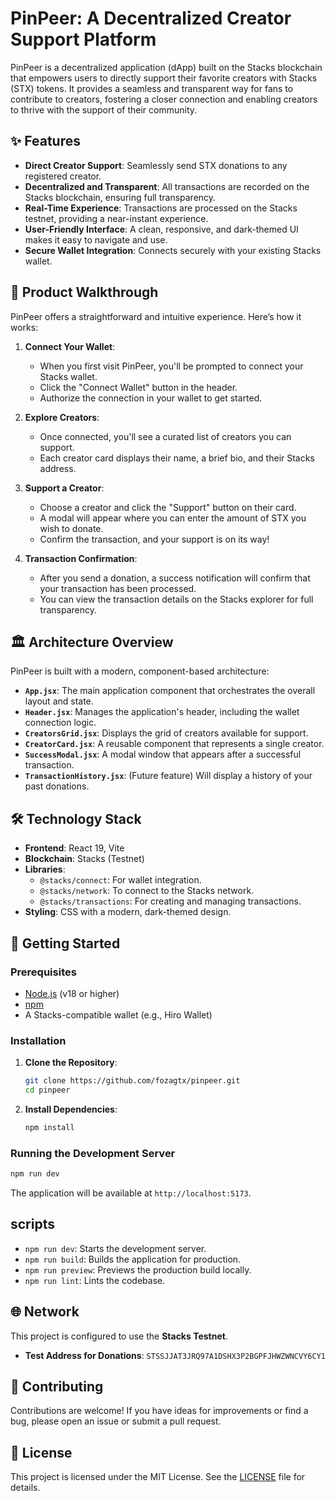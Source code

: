 # PinPeer: A Decentralized Creator Support Platform

PinPeer is a decentralized application (dApp) built on the Stacks blockchain that empowers users to directly support their favorite creators with Stacks (STX) tokens. It provides a seamless and transparent way for fans to contribute to creators, fostering a closer connection and enabling creators to thrive with the support of their community.

## ✨ Features

- **Direct Creator Support**: Seamlessly send STX donations to any registered creator.
- **Decentralized and Transparent**: All transactions are recorded on the Stacks blockchain, ensuring full transparency.
- **Real-Time Experience**: Transactions are processed on the Stacks testnet, providing a near-instant experience.
- **User-Friendly Interface**: A clean, responsive, and dark-themed UI makes it easy to navigate and use.
- **Secure Wallet Integration**: Connects securely with your existing Stacks wallet.

## 🚀 Product Walkthrough

PinPeer offers a straightforward and intuitive experience. Here’s how it works:

1.  **Connect Your Wallet**:
    - When you first visit PinPeer, you'll be prompted to connect your Stacks wallet.
    - Click the "Connect Wallet" button in the header.
    - Authorize the connection in your wallet to get started.

2.  **Explore Creators**:
    - Once connected, you'll see a curated list of creators you can support.
    - Each creator card displays their name, a brief bio, and their Stacks address.

3.  **Support a Creator**:
    - Choose a creator and click the "Support" button on their card.
    - A modal will appear where you can enter the amount of STX you wish to donate.
    - Confirm the transaction, and your support is on its way!

4.  **Transaction Confirmation**:
    - After you send a donation, a success notification will confirm that your transaction has been processed.
    - You can view the transaction details on the Stacks explorer for full transparency.

## 🏛️ Architecture Overview

PinPeer is built with a modern, component-based architecture:

-   **`App.jsx`**: The main application component that orchestrates the overall layout and state.
-   **`Header.jsx`**: Manages the application's header, including the wallet connection logic.
-   **`CreatorsGrid.jsx`**: Displays the grid of creators available for support.
-   **`CreatorCard.jsx`**: A reusable component that represents a single creator.
-   **`SuccessModal.jsx`**: A modal window that appears after a successful transaction.
-   **`TransactionHistory.jsx`**: (Future feature) Will display a history of your past donations.

## 🛠️ Technology Stack

-   **Frontend**: React 19, Vite
-   **Blockchain**: Stacks (Testnet)
-   **Libraries**:
    -   `@stacks/connect`: For wallet integration.
    -   `@stacks/network`: To connect to the Stacks network.
    -   `@stacks/transactions`: For creating and managing transactions.
-   **Styling**: CSS with a modern, dark-themed design.

## 🏁 Getting Started

### Prerequisites

-   [Node.js](https://nodejs.org/) (v18 or higher)
-   [npm](https://www.npmjs.com/)
-   A Stacks-compatible wallet (e.g., Hiro Wallet)

### Installation

1.  **Clone the Repository**:
    ```bash
    git clone https://github.com/fozagtx/pinpeer.git
    cd pinpeer
    ```

2.  **Install Dependencies**:
    ```bash
    npm install
    ```

### Running the Development Server

```bash
npm run dev
```

The application will be available at `http://localhost:5173`.

## scripts
- `npm run dev`: Starts the development server.
- `npm run build`: Builds the application for production.
- `npm run preview`: Previews the production build locally.
- `npm run lint`: Lints the codebase.

## 🌐 Network

This project is configured to use the **Stacks Testnet**.

-   **Test Address for Donations**: `STSSJJAT3JRQ97A1DSHX3P2BGPFJHWZWNCVY6CY1`

## 🤝 Contributing

Contributions are welcome! If you have ideas for improvements or find a bug, please open an issue or submit a pull request.

## 📄 License

This project is licensed under the MIT License. See the [LICENSE](LICENSE) file for details.

